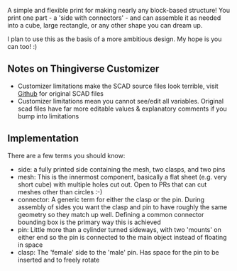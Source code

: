 A simple and flexible print for making nearly any block-based structure! 
You print one part - a 'side with connectors' - and can assemble it as 
needed into a cube, large rectangle, or any other shape you can dream up. 

I plan to use this as the basis of a more ambitious design. My hope is you can too! :) 

## Notes on Thingiverse Customizer
 * Customizer limitations make the SCAD source files look terrible, visit [Github](https://github.com/hamiltont/gunny_blocks) for original SCAD files
 * Customizer limitations mean you cannot see/edit all variables. Original scad files have far more editable values & explanatory comments if you bump into limitations 

## Implementation

There are a few terms you should know: 

 * side: a fully printed side containing the mesh, two clasps, and two pins
 * mesh: This is the innermost component, basically a flat sheet (e.g. very short cube) with 
   multiple holes cut out. Open to PRs that can cut meshes other than circles :-) 
 * connector: A generic term for either the clasp or the pin. During assembly of sides 
   you want the clasp and pin to have roughly the same geometry so they match up well. 
   Defining a common connector bounding box is the primary way this is achieved
 * pin: Little more than a cylinder turned sideways, with two 'mounts' on either end 
   so the pin is connected to the main object instead of floating in space
 * clasp: The 'female' side to the 'male' pin. Has space for the pin to be inserted
   and to freely rotate


